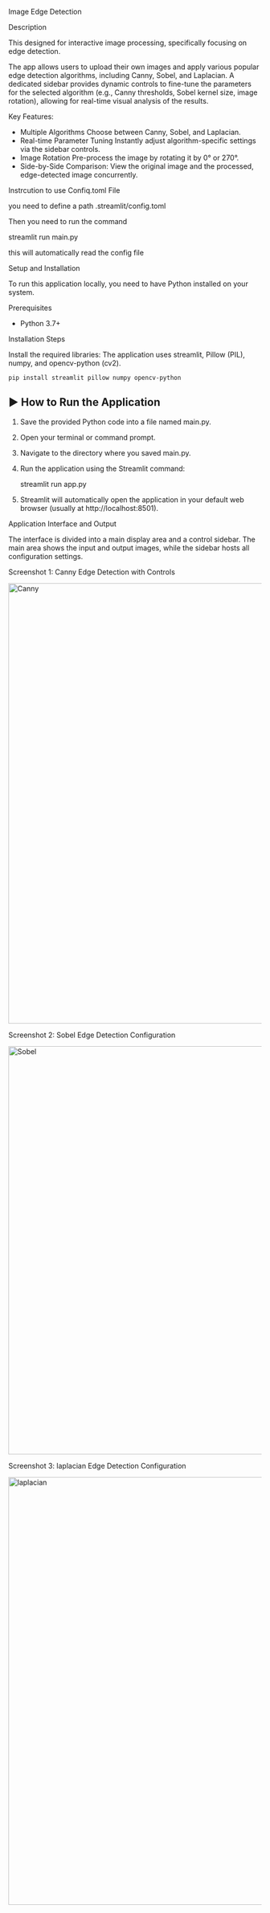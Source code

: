  Image Edge Detection
 
Description

This  designed for interactive image processing, specifically focusing on edge detection.

The app allows users to upload their own images and apply various popular edge detection algorithms, including Canny, Sobel, and Laplacian. A dedicated sidebar provides dynamic controls to fine-tune the parameters for the selected algorithm (e.g., Canny thresholds, Sobel kernel size, image rotation), allowing for real-time visual analysis of the results.

Key Features:
* Multiple Algorithms Choose between Canny, Sobel, and Laplacian.
* Real-time Parameter Tuning Instantly adjust algorithm-specific settings via the sidebar controls.
* Image Rotation Pre-process the image by rotating it by 0° or 270°.
* Side-by-Side Comparison: View the original image and the processed, edge-detected image concurrently.

Instrcution to use Confiq.toml File 

you need to define a path  .streamlit/config.toml 

Then you need to run the command 

streamlit run main.py 

this will automatically read the config file 


 Setup and Installation

To run this application locally, you need to have Python installed on your system.

Prerequisites
* Python 3.7+

 Installation Steps

Install the required libraries:
    The application uses streamlit, Pillow (PIL), numpy, and opencv-python (cv2).

    
    pip install streamlit pillow numpy opencv-python
   

## ▶️ How to Run the Application

1.  Save the provided Python code into a file named main.py.
2.  Open your terminal or command prompt.
3.  Navigate to the directory where you saved main.py.
4.  Run the application using the Streamlit command:

  
    streamlit run app.py


5.  Streamlit will automatically open the application in your default web browser (usually at http://localhost:8501).

 Application Interface and Output

The interface is divided into a main display area and a control sidebar. The main area shows the input and output images, while the sidebar hosts all configuration settings.

Screenshot 1: Canny Edge Detection with Controls


<img width="1781" height="877" alt="Canny" src="https://github.com/user-attachments/assets/693330a6-4678-45f2-8590-c94612d79606" />


 Screenshot 2: Sobel Edge Detection Configuration

<img width="1788" height="813" alt="Sobel" src="https://github.com/user-attachments/assets/54e48c4e-27b5-455a-9c62-1092e8947bbc" />

 Screenshot 3: laplacian Edge Detection Configuration


<img width="1787" height="852" alt="laplacian" src="https://github.com/user-attachments/assets/b66d39e6-e8e0-4b64-957f-cda015a98193" />





 

